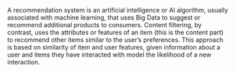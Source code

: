 A recommendation system is an artificial intelligence or AI algorithm, usually associated with machine learning, that uses Big Data to suggest or recommend additional products to consumers. 
Content filtering, by contrast, uses the attributes or features of an item  (this is the content part) to recommend other items similar to the user’s preferences. This approach is based on similarity of item and user features,  given information about a user and items they have interacted with model the likelihood of a new interaction.
